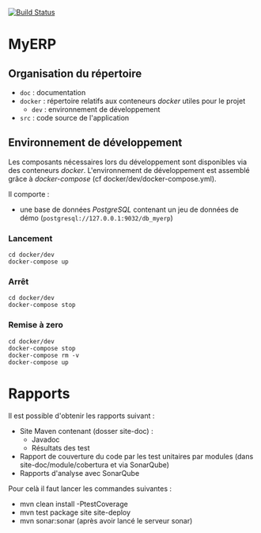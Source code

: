 [![Build Status](https://travis-ci.com/Oltenos/Projet5.svg?branch=master)](https://travis-ci.com/Oltenos/Projet5)

# MyERP

## Organisation du répertoire

*   `doc` : documentation
*   `docker` : répertoire relatifs aux conteneurs _docker_ utiles pour le projet
    *   `dev` : environnement de développement
*   `src` : code source de l'application


## Environnement de développement

Les composants nécessaires lors du développement sont disponibles via des conteneurs _docker_.
L'environnement de développement est assemblé grâce à _docker-compose_
(cf docker/dev/docker-compose.yml).

Il comporte :

*   une base de données _PostgreSQL_ contenant un jeu de données de démo (`postgresql://127.0.0.1:9032/db_myerp`)


### Lancement

    cd docker/dev
    docker-compose up


### Arrêt

    cd docker/dev
    docker-compose stop


### Remise à zero

    cd docker/dev
    docker-compose stop
    docker-compose rm -v
    docker-compose up

# Rapports
Il est possible d'obtenir les rapports suivant : 
 - Site Maven contenant (dosser site-doc) : 
 	- Javadoc
 	- Résultats des test
 - Rapport de couverture du code par les test unitaires par modules (dans site-doc/module/cobertura et via SonarQube)
 - Rapports d'analyse avec SonarQube

Pour celà il faut lancer les commandes suivantes :
 - mvn clean install -PtestCoverage
 - mvn test package site site-deploy
 - mvn sonar:sonar (après avoir lancé le serveur sonar)

 
